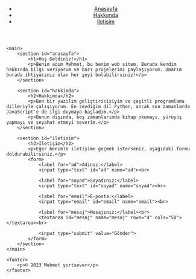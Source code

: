 <!DOCTYPE html>
<html>
<head>
	<title>Benim Web Sitem</title>
</head>
<body>
	<header>
		<nav>
			<ul>
				<li><a href="#anasayfa">Anasayfa</a></li>
				<li><a href="#hakkimda">Hakkımda</a></li>
				<li><a href="#iletisim">İletişim</a></li>
			</ul>
		</nav>
	</header>

	<main>
		<section id="anasayfa">
			<h1>Hoş Geldiniz!</h1>
			<p>Benim adım Mehmet, bu benim web sitem. Burada kendim hakkında bilgi veriyorum ve bazı projelerimi paylaşıyorum. Umarım burada ihtiyacınız olan her şeyi bulabilirsiniz!</p>
		</section>

		<section id="hakkimda">
			<h2>Hakkımda</h2>
			<p>Ben bir yazılım geliştiricisiyim ve çeşitli programlama dilleriyle çalışıyorum. En sevdiğim dil Python, ancak son zamanlarda JavaScript'e de ilgi duymaya başladım.</p>
			<p>Bunun dışında, boş zamanlarımda kitap okumayı, yürüyüş yapmayı ve seyahat etmeyi severim.</p>
		</section>

		<section id="iletisim">
			<h2>İletişim</h2>
			<p>Eğer benimle iletişime geçmek isterseniz, aşağıdaki formu doldurabilirsiniz.</p>
			<form>
				<label for="ad">Adınız:</label>
				<input type="text" id="ad" name="ad"><br>

				<label for="soyad">Soyadınız:</label>
				<input type="text" id="soyad" name="soyad"><br>

				<label for="email">E-posta:</label>
				<input type="email" id="email" name="email"><br>

				<label for="mesaj">Mesajınız:</label><br>
				<textarea id="mesaj" name="mesaj" rows="4" cols="50"></textarea><br>

				<input type="submit" value="Gönder">
			</form>
		</section>
	</main>

	<footer>
		<p>© 2023 Mehmet yurtsever</p>
	</footer>
</body>
</html>
